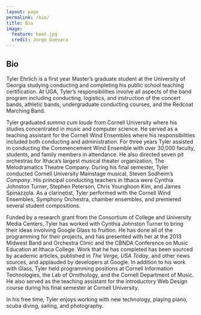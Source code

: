 ```yaml
---
layout: page
permalink: /bio/
title: Bio
image:
  feature: boat.jpg
  credit: Jorge Guevara
---
```


## Bio

Tyler Ehrlich is a first year Master’s graduate student at the University of Georgia studying conducting and completing his public school teaching certification. At UGA, Tyler’s responsibilities involve all aspects of the band program including conducting, logistics, and instruction of the concert bands, athletic bands, undergraduate conducting courses, and the Redcoat Marching Band.

Tyler graduated <i>summa cum laude</i> from Cornell University where his studies concentrated in music and computer science. He served as a teaching assistant for the Cornell Wind Ensembles where his responsibilities included both conducting and administration. For three years Tyler assisted in conducting the Commencement Wind Ensemble with over 30,000 faculty, students, and family members in attendance. He also directed seven pit orchestras for Ithaca’s largest musical theater organization, The Melodramatics Theatre Company. During his final semester, Tyler conducted Cornell University Mainstage musical, Steven Sodheim’s <i>Company</i>. His principal conducting teachers in Ithaca were Cynthia Johnston Turner, Stephen Peterson, Chris Younghoon Kim, and James Spinazzola. As a clarinetist, Tyler performed with the Cornell Wind Ensembles, Symphony Orchestra, chamber ensembles, and premiered several student compositions.

Funded by a research grant from the Consortium of College and University Media Centers, Tyler has worked with Cynthia Johnston Turner to bring their ideas involving Google Glass to fruition. He has done all of the programming for their projects, and has presented with her at the 2013 Midwest Band and Orchestra Clinic and the CBNDA Conference on Music Education at Ithaca College. Work that he has completed has been sourced by academic articles, published in <i>The Verge, USA Today</i>, and other news sources, and applauded by developers at Google. In addition to his work with Glass, Tyler held programming positions at Cornell Information Technologies, the Lab of Ornithology, and the Cornell Department of Music. He also served as the teaching assistant for the Introductory Web Design course during his final semester at Cornell University.

In his free time, Tyler enjoys working with new technology, playing piano, scuba diving, sailing, and photography.